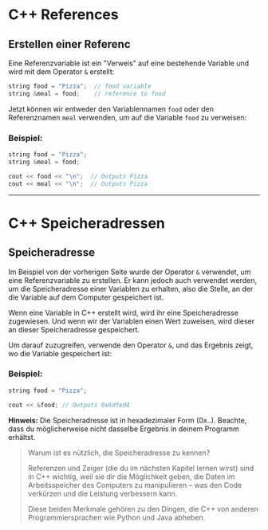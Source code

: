 # C++ References
## Erstellen einer Referenc
Eine Referenzvariable ist ein "Verweis" auf eine bestehende Variable und wird mit dem Operator `&` erstellt:
```cpp
string food = "Pizza";  // food variable
string &meal = food;    // reference to food
```
Jetzt können wir entweder den Variablennamen `food` oder den Referenznamen `meal` verwenden, um auf die Variable `food` zu verweisen:
### Beispiel:
```cpp
string food = "Pizza";
string &meal = food;

cout << food << "\n";  // Outputs Pizza
cout << meal << "\n";  // Outputs Pizza
```

------

# C++ Speicheradressen
## Speicheradresse
Im Beispiel von der vorherigen Seite wurde der Operator `&` verwendet, um eine Referenzvariable zu erstellen. Er kann jedoch auch verwendet werden, um die Speicheradresse einer Variablen zu erhalten, also die Stelle, an der die Variable auf dem Computer gespeichert ist.

Wenn eine Variable in C++ erstellt wird, wird ihr eine Speicheradresse zugewiesen. Und wenn wir der Variablen einen Wert zuweisen, wird dieser an dieser Speicheradresse gespeichert.

Um darauf zuzugreifen, verwende den Operator `&`, und das Ergebnis zeigt, wo die Variable gespeichert ist:
### Beispiel:
```cpp
string food = "Pizza";

cout << &food; // Outputs 0x6dfed4
```
**Hinweis:** Die Speicheradresse ist in hexadezimaler Form (0x..). Beachte, dass du möglicherweise nicht dasselbe Ergebnis in deinem Programm erhältst.

> Warum ist es nützlich, die Speicheradresse zu kennen?
>
> Referenzen und Zeiger (die du im nächsten Kapitel lernen wirst) sind in C++ wichtig, weil sie dir die Möglichkeit geben, die Daten im Arbeitsspeicher des Computers zu manipulieren – was den Code verkürzen und die Leistung verbessern kann.
>
> Diese beiden Merkmale gehören zu den Dingen, die C++ von anderen Programmiersprachen wie Python und Java abheben.
